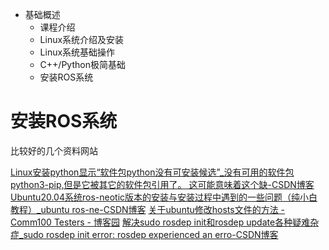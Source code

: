 - 基础概述
	- 课程介绍
	- Linux系统介绍及安装
	- Linux系统基础操作
	- C++/Python极简基础
	- 安装ROS系统


# 安装ROS系统

比较好的几个资料网站

[Linux安装python显示“软件包python没有可安装候选”_没有可用的软件包 python3-pip,但是它被其它的软件包引用了。 这可能意味着这个缺-CSDN博客](https://blog.csdn.net/lyx4949/article/details/126368044)
[Ubuntu20.04系统ros-neotic版本的安装与安装过程中遇到的一些问题（纯小白教程）_ubuntu ros-ne-CSDN博客](https://blog.csdn.net/weixin_43433726/article/details/106899359)
[关于ubuntu修改hosts文件的方法 - Comm100 Testers - 博客园](https://www.cnblogs.com/henryhappier/archive/2013/02/21/2920493.html)
[解决sudo rosdep init和rosdep update各种疑难杂症_sudo rosdep init error: rosdep experienced an erro-CSDN博客](https://blog.csdn.net/Twilightzr/article/details/121714894)




